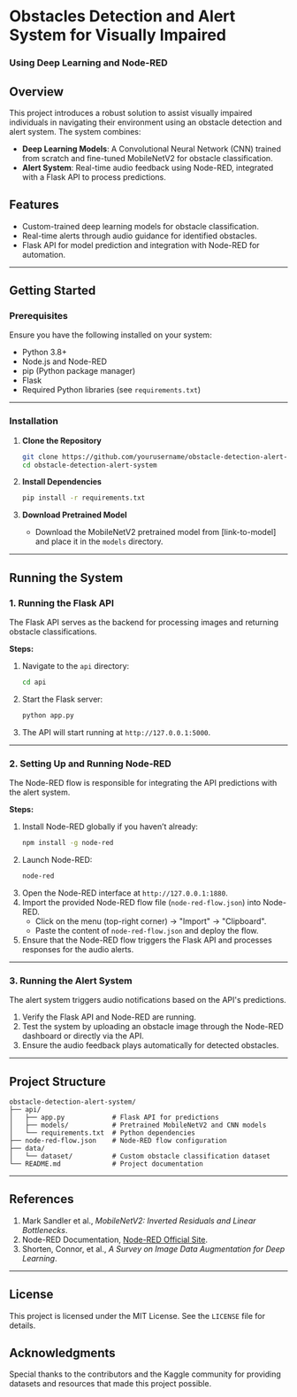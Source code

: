 # Obstacles Detection and Alert System for Visually Impaired  

### Using Deep Learning and Node-RED  

## Overview  
This project introduces a robust solution to assist visually impaired individuals in navigating their environment using an obstacle detection and alert system. The system combines:  
- **Deep Learning Models**: A Convolutional Neural Network (CNN) trained from scratch and fine-tuned MobileNetV2 for obstacle classification.  
- **Alert System**: Real-time audio feedback using Node-RED, integrated with a Flask API to process predictions.  

## Features  
- Custom-trained deep learning models for obstacle classification.  
- Real-time alerts through audio guidance for identified obstacles.  
- Flask API for model prediction and integration with Node-RED for automation.  

---

## Getting Started  

### Prerequisites  
Ensure you have the following installed on your system:  
- Python 3.8+  
- Node.js and Node-RED  
- pip (Python package manager)  
- Flask  
- Required Python libraries (see `requirements.txt`)  

---

### Installation  

1. **Clone the Repository**  
   ```bash  
   git clone https://github.com/yourusername/obstacle-detection-alert-system.git  
   cd obstacle-detection-alert-system  
   ```  

2. **Install Dependencies**  
   ```bash  
   pip install -r requirements.txt  
   ```  

3. **Download Pretrained Model**  
   - Download the MobileNetV2 pretrained model from [link-to-model] and place it in the `models` directory.  

---

## Running the System  

### 1. Running the Flask API  
The Flask API serves as the backend for processing images and returning obstacle classifications.  

**Steps:**  
1. Navigate to the `api` directory:  
   ```bash  
   cd api  
   ```  
2. Start the Flask server:  
   ```bash  
   python app.py  
   ```  
3. The API will start running at `http://127.0.0.1:5000`.  

---

### 2. Setting Up and Running Node-RED  
The Node-RED flow is responsible for integrating the API predictions with the alert system.  

**Steps:**  
1. Install Node-RED globally if you haven’t already:  
   ```bash  
   npm install -g node-red  
   ```  
2. Launch Node-RED:  
   ```bash  
   node-red  
   ```  
3. Open the Node-RED interface at `http://127.0.0.1:1880`.  
4. Import the provided Node-RED flow file (`node-red-flow.json`) into Node-RED.  
   - Click on the menu (top-right corner) → "Import" → "Clipboard".  
   - Paste the content of `node-red-flow.json` and deploy the flow.  
5. Ensure that the Node-RED flow triggers the Flask API and processes responses for the audio alerts.  

---

### 3. Running the Alert System  
The alert system triggers audio notifications based on the API's predictions.  

1. Verify the Flask API and Node-RED are running.  
2. Test the system by uploading an obstacle image through the Node-RED dashboard or directly via the API.  
3. Ensure the audio feedback plays automatically for detected obstacles.  

---

## Project Structure  
```plaintext  
obstacle-detection-alert-system/  
├── api/  
│   ├── app.py            # Flask API for predictions  
│   ├── models/           # Pretrained MobileNetV2 and CNN models  
│   └── requirements.txt  # Python dependencies  
├── node-red-flow.json    # Node-RED flow configuration  
├── data/  
│   └── dataset/          # Custom obstacle classification dataset  
└── README.md             # Project documentation  
```  

---

## References  
1. Mark Sandler et al., *MobileNetV2: Inverted Residuals and Linear Bottlenecks*.  
2. Node-RED Documentation, [Node-RED Official Site](https://nodered.org/docs/).  
3. Shorten, Connor, et al., *A Survey on Image Data Augmentation for Deep Learning*.  

---

## License  
This project is licensed under the MIT License. See the `LICENSE` file for details.  

## Acknowledgments  
Special thanks to the contributors and the Kaggle community for providing datasets and resources that made this project possible.  
